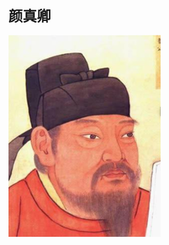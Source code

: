 # 颜真卿

<img src="image/image-20211114200827741.png" alt="image-20211114200827741" style="zoom:50%;" />